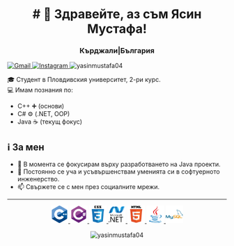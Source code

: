 <h1 align="center"># 👋 Здравейте, аз съм Ясин Мустафа!</h1>
<h3 align="center">Кърджали|България</h3>

<a href="mailto:yasinmustafa@protonmail.com">
    <img src="https://img.shields.io/badge/Gmail-red?logo=gmail&logoColor=white" alt="Gmail">
</a>

<a href="https://www.instagram.com/yasin.m04/" target="_blank">
    <img src="https://img.shields.io/badge/Instagram-purple?logo=instagram&logoColor=white" alt="Instagram">

</a>
<a <p align="left"> <img src="https://komarev.com/ghpvc/?username=yasinmustafa04&label=Profile%20views&color=0e75b6&style=flat" alt="yasinmustafa04" /> </p>
</a>

🎓 Студент в Пловдивския университет, 2-ри курс.  
💻 Имам познания по:
- C++ ➕ (основи)
- C# ⚙️ (.NET, OOP)
- Java ☕ (текущ фокус)


## ℹ️ За мен

- 🔭 В момента се фокусирам върху разработването на Java проекти.
- 🌱 Постоянно се уча и усъвършенствам уменията си в софтуерното инженерство.
- 📫 Свържете се с мен през социалните мрежи.

---
<p align="center"> <a href="https://www.w3schools.com/cpp/" target="_blank" rel="noreferrer"> <img src="https://raw.githubusercontent.com/devicons/devicon/master/icons/cplusplus/cplusplus-original.svg" alt="cplusplus" width="40" height="40"/> </a> <a href="https://www.w3schools.com/cs/" target="_blank" rel="noreferrer"> <img src="https://raw.githubusercontent.com/devicons/devicon/master/icons/csharp/csharp-original.svg" alt="csharp" width="40" height="40"/> </a> <a href="https://www.w3schools.com/css/" target="_blank" rel="noreferrer"> <img src="https://raw.githubusercontent.com/devicons/devicon/master/icons/css3/css3-original-wordmark.svg" alt="css3" width="40" height="40"/> </a> <a href="https://dotnet.microsoft.com/" target="_blank" rel="noreferrer"> <img src="https://raw.githubusercontent.com/devicons/devicon/master/icons/dot-net/dot-net-original-wordmark.svg" alt="dotnet" width="40" height="40"/> </a> <a href="https://www.w3.org/html/" target="_blank" rel="noreferrer"> <img src="https://raw.githubusercontent.com/devicons/devicon/master/icons/html5/html5-original-wordmark.svg" alt="html5" width="40" height="40"/> </a> <a href="https://www.java.com" target="_blank" rel="noreferrer"> <img src="https://raw.githubusercontent.com/devicons/devicon/master/icons/java/java-original.svg" alt="java" width="40" height="40"/> </a> <a href="https://www.mysql.com/" target="_blank" rel="noreferrer"> <img src="https://raw.githubusercontent.com/devicons/devicon/master/icons/mysql/mysql-original-wordmark.svg" alt="mysql" width="40" height="40"/> </a> </p>
<p align="center"><img align="center" src="https://github-readme-streak-stats.herokuapp.com/?user=yasinmustafa04&" alt="yasinmustafa04" /></p>

